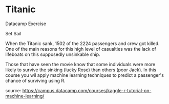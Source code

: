 # Titanic
Datacamp Exercise

Set Sail

When the Titanic sank, 1502 of the 2224 passengers and crew got killed. One of the main reasons for this high level of casualties was the lack of lifeboats on this supposedly unsinkable ship.

Those that have seen the movie know that some individuals were more likely to survive the sinking (lucky Rose) than others (poor Jack). In this course you wil apply machine learning techniques to predict a passenger's chance of surviving using R.

source: https://campus.datacamp.com/courses/kaggle-r-tutorial-on-machine-learning/
